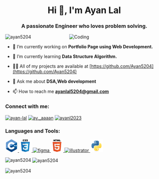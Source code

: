 <h1 align="center">Hi 👋, I'm Ayan Lal</h1>
<h3 align="center">A passionate Engineer who loves problem solving.</h3>
<img src="https://encrypted-tbn0.gstatic.com/images?q=tbn:ANd9GcSl9uTwQIAVQMg2-FJJF3a5BDzu4DGdldYSrA&s.gif" alt="Coding" width="300" align="right" >

<p align="left"> <img src="https://komarev.com/ghpvc/?username=ayan5204&label=Profile%20views&color=0e75b6&style=flat" alt="ayan5204" /> </p>

- 🔭 I’m currently working on **Portfolio Page using Web Development.**

- 🌱 I’m currently learning **Data Structure Algorithm.**

- 👨‍💻 All of my projects are available at [https://github.com/Ayan5204](https://github.com/Ayan5204)

- 💬 Ask me about **DSA,Web development**

- 📫 How to reach me **ayanlal5204@gmail.com**

<h3 align="left">Connect with me:</h3>
<p align="left">
<a href="https://linkedin.com/in/ayan-lal" target="blank"><img align="center" src="https://raw.githubusercontent.com/rahuldkjain/github-profile-readme-generator/master/src/images/icons/Social/linked-in-alt.svg" alt="ayan-lal" height="30" width="40" /></a>
<a href="https://instagram.com/ay._aaaan" target="blank"><img align="center" src="https://raw.githubusercontent.com/rahuldkjain/github-profile-readme-generator/master/src/images/icons/Social/instagram.svg" alt="ay._aaaan" height="30" width="40" /></a>
<a href="https://www.leetcode.com/ayanl2023" target="blank"><img align="center" src="https://raw.githubusercontent.com/rahuldkjain/github-profile-readme-generator/master/src/images/icons/Social/leet-code.svg" alt="ayanl2023" height="30" width="40" /></a>
</p>

<h3 align="left">Languages and Tools:</h3>
<p align="left"> <a href="https://www.w3schools.com/cpp/" target="_blank" rel="noreferrer"> <img src="https://raw.githubusercontent.com/devicons/devicon/master/icons/cplusplus/cplusplus-original.svg" alt="cplusplus" width="40" height="40"/> </a> <a href="https://www.w3schools.com/css/" target="_blank" rel="noreferrer"> <img src="https://raw.githubusercontent.com/devicons/devicon/master/icons/css3/css3-original-wordmark.svg" alt="css3" width="40" height="40"/> </a> <a href="https://www.figma.com/" target="_blank" rel="noreferrer"> <img src="https://www.vectorlogo.zone/logos/figma/figma-icon.svg" alt="figma" width="40" height="40"/> </a> <a href="https://www.w3.org/html/" target="_blank" rel="noreferrer"> <img src="https://raw.githubusercontent.com/devicons/devicon/master/icons/html5/html5-original-wordmark.svg" alt="html5" width="40" height="40"/> </a> <a href="https://www.adobe.com/in/products/illustrator.html" target="_blank" rel="noreferrer"> <img src="https://www.vectorlogo.zone/logos/adobe_illustrator/adobe_illustrator-icon.svg" alt="illustrator" width="40" height="40"/> </a> <a href="https://www.python.org" target="_blank" rel="noreferrer"> <img src="https://raw.githubusercontent.com/devicons/devicon/master/icons/python/python-original.svg" alt="python" width="40" height="40"/> </a> </p>

<p><img align="left" src="https://github-readme-stats.vercel.app/api/top-langs?username=ayan5204&show_icons=true&locale=en&layout=compact" alt="ayan5204" /></p>

<p>&nbsp;<img align="center" src="https://github-readme-stats.vercel.app/api?username=ayan5204&show_icons=true&locale=en" alt="ayan5204" /></p>

<p><img align="center" src="https://github-readme-streak-stats.herokuapp.com/?user=ayan5204&" alt="ayan5204" /></p>
